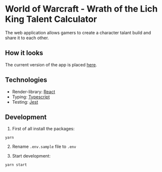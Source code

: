 # World of Warcraft - Wrath of the Lich King Talent Calculator
The web application allows gamers to create a character talant build and share it to each other. 

## How it looks
The current version of the app is placed [here](https://wow-talent.netlify.app/).

## Technologies

- Render-library: [React](https://reactjs.org/)
- Typing: [Typescript](https://www.typescriptlang.org/)
- Testing: [Jest](https://jestjs.io/)

## Development

1. First of all install the packages:
```
yarn
```

2. Rename `.env.sample` file to `.env`

3. Start development:
```
yarn start
```